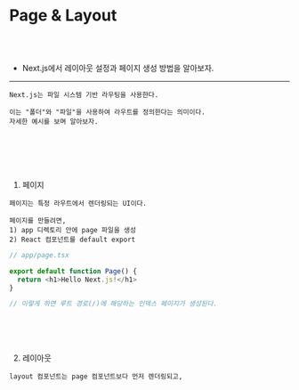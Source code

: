 # Page & Layout

<br />
<br />

* Next.js에서 레이아웃 설정과 페이지 생성 방법을 알아보자.
---

```
Next.js는 파일 시스템 기반 라우팅을 사용한다.

이는 "폴더"와 "파일"을 사용하여 라우트를 정의한다는 의미이다.
자세한 예시를 보며 알아보자.
```

<br />
<br />
<br />
<br />

1. 페이지

```
페이지는 특정 라우트에서 렌더링되는 UI이다.

페이지를 만들려면,
1) app 디렉토리 안에 page 파일을 생성
2) React 컴포넌트를 default export
```

```ts
// app/page.tsx

export default function Page() {
  return <h1>Hello Next.js!</h1>
}

// 이렇게 하면 루트 경로(/)에 해당하는 인덱스 페이지가 생성된다.
```

<br />
<br />
<br />

2. 레이아웃

```
layout 컴포넌트는 page 컴포넌트보다 먼저 렌더링되고,
page 컴포넌트를 children으로 받게 된다.
```

```ts
// app/layout.tsx

// app 디렉토리의 최상위에 정의된 레이아웃을 "루트 레이아웃"이라고 한다.
export default function DashboardLayout({
  children,
}: {
  children: React.ReactNode
}) {
  return (
    // 루트 레이아웃은 필수이며, 반드시 html과 body 태그를 포함해야 한다.
    <html lang="en">
      <body>
        {/* 레이아웃 UI */}
        <main>{children}</main> // index 컴포넌트 (즉, page.tsx이다.)
      </body>
    </html>
  )
}
```

```
* app 디렉토리의 최상위에 정의된 레이아웃을 "루트 레이아웃"이라고 함
* 루트 레이아웃은 필수이며, 반드시 html과 body 태그를 포함해야 함
* children을 원하는 위치에 배치하여 페이지나 중첩된 레이아웃을 렌더링할 수 있음
```

<br />
<br />
<br />

3. 중첩 레이아웃(Nested Layouts)

```
중첩 레이아웃의 기본 특징

1) 폴더 계층 구조에 따라 자동으로 중첩됨
2) 상위 레이아웃이 하위 레이아웃을 children prop으로 감싸는 구조
3) 특정 라우트 세그먼트(폴더)에 layout 파일을 추가하여 생성한다.
```

```ts
// app/blog/layout.tsx
// 예시 블로그 레이아웃 생성

export default function BlogLayout({
  children,
}: {
  children: React.ReactNode
}) {
  return <section>{children}</section>
}

```

```
// 폴더 및 파일 구조

아래와 같은 폴더 구조가 있다면,

app/
├── layout.tsx        // 루트 레이아웃
├── page.tsx          // 루트(Index) 페이지
└── blog/
    ├── layout.tsx    // 블로그 레이아웃 (레이아웃별로 독립적인 상태 관리 가능)
    └── page.tsx      // 블로그 페이지

blog 페이지는 독립적인 layout을 갖게 되고,
blog 경로에 속해 있는 모든 컴포넌트는 layout을 공유하게 된다.

* 레이아웃은 이렇게 계속해서 중첩된다.
RootLayout
└──BlogLayout
   └── BlogPage
```

<br />
<br />
<br />

4. 라우트 그룹 (Route Group)

```
라우트 그룹은 경로 상에 아무 영향을 주지 않으면서,
레이아웃을 특정 컴포넌트끼리만 공유하게 설정할 수 있다.

예를 들면 book 컴포넌트와 search 컴포넌트만 레이아웃이 되어야 한다면,
라우트 그룹으로 묶어 두 개의 컴포넌트만 레이아웃을 공유할 수 있다.

() 이렇게 소괄호를 사용해서 감싼 폴더를 만들고
경로에 해당하는 폴더, 페이지파일, 레이아웃을 넣어준다.
```

<br />

```
app/
└── (with-searchbar)
    ├── page       // 경로 "/"
    ├── blog         
    |   └── page   // 경로 "/blog"
    └── layout.tsx // 두 개의 경로의 파일에만 적용되는 레이아웃 
```
